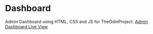# Dashboard
Admin Dashboard using HTML, CSS and JS for TheOdinProject.
<a href="https://tushar-alec.github.io/Dashboard/">Admin Dashboard Live View</a>